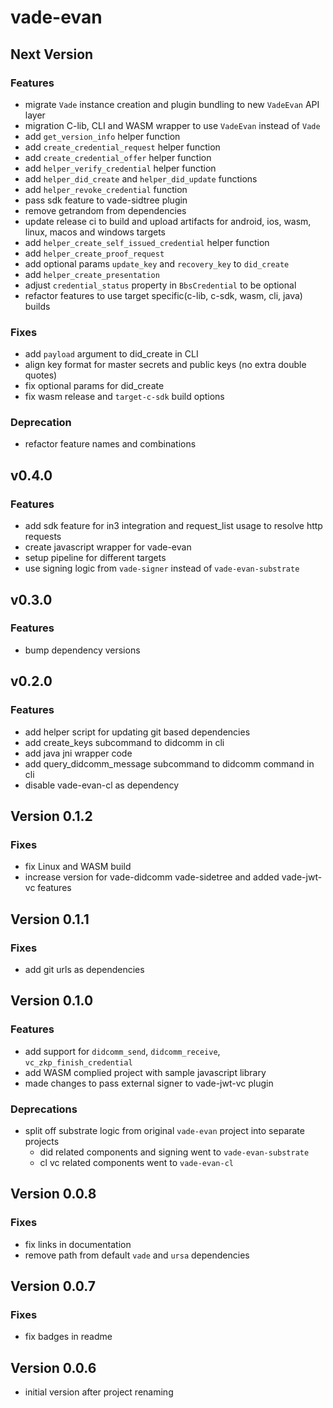 # vade-evan

## Next Version

### Features

- migrate `Vade` instance creation and plugin bundling to new `VadeEvan` API layer
- migration C-lib, CLI and WASM wrapper to use `VadeEvan` instead of `Vade`
- add `get_version_info` helper function
- add `create_credential_request` helper function
- add `create_credential_offer` helper function
- add `helper_verify_credential` helper function
- add `helper_did_create` and `helper_did_update` functions
- add `helper_revoke_credential` function
- pass sdk feature to vade-sidtree plugin
- remove getrandom from dependencies
- update release ci to build and upload artifacts for android, ios, wasm, linux, macos and windows targets
- add `helper_create_self_issued_credential` helper function
- add `helper_create_proof_request`
- add optional params `update_key` and `recovery_key` to `did_create`
- add `helper_create_presentation`
- adjust `credential_status` property in `BbsCredential` to be optional
- refactor features to use target specific(c-lib, c-sdk, wasm, cli, java) builds

### Fixes

- add `payload` argument to did_create in CLI
- align key format for master secrets and public keys (no extra double quotes)
- fix optional params for did_create
- fix wasm release and `target-c-sdk` build options

### Deprecation

- refactor feature names and combinations

## v0.4.0

### Features

- add sdk feature for in3 integration and request_list usage to resolve http requests
- create javascript wrapper for vade-evan
- setup pipeline for different targets
- use signing logic from `vade-signer` instead of `vade-evan-substrate`

## v0.3.0

### Features

- bump dependency versions

## v0.2.0

### Features

- add helper script for updating git based dependencies
- add create_keys subcommand to didcomm in cli
- add java jni wrapper code
- add query_didcomm_message subcommand to didcomm command in cli
- disable vade-evan-cl as dependency

## Version 0.1.2

### Fixes

- fix Linux and WASM build
- increase version for vade-didcomm vade-sidetree and added vade-jwt-vc features

## Version 0.1.1

### Fixes

- add git urls as dependencies

## Version 0.1.0

### Features

- add support for `didcomm_send`, `didcomm_receive`, `vc_zkp_finish_credential`
- add WASM complied project with sample javascript library
- made changes to pass external signer to vade-jwt-vc plugin

### Deprecations

- split off substrate logic from original `vade-evan` project into separate projects
  - did related components and signing went to `vade-evan-substrate`
  - cl vc related components went to `vade-evan-cl`

## Version 0.0.8

### Fixes

- fix links in documentation
- remove path from default `vade` and `ursa` dependencies

## Version 0.0.7

### Fixes

- fix badges in readme

## Version 0.0.6

- initial version after project renaming
